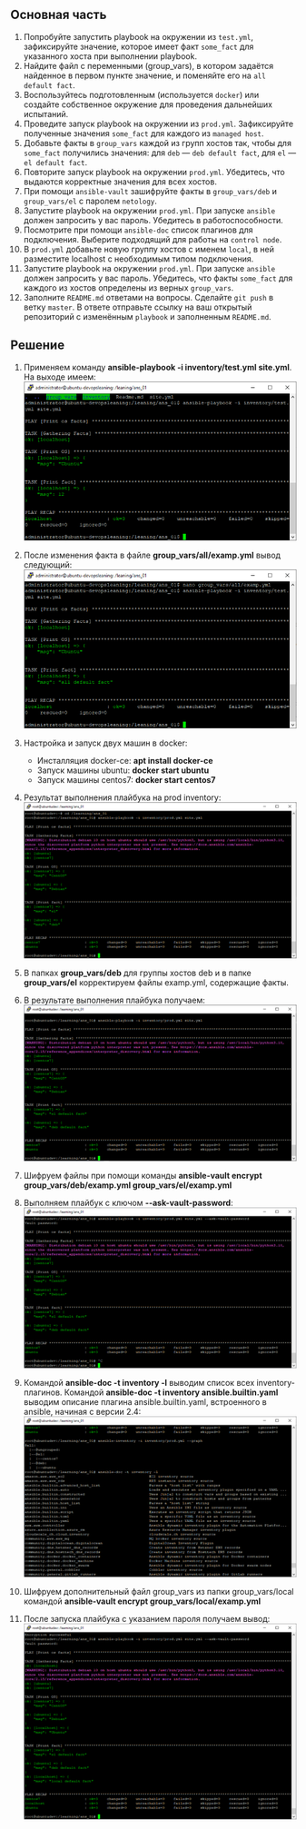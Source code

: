 ## Основная часть

1. Попробуйте запустить playbook на окружении из `test.yml`, зафиксируйте значение, которое имеет факт `some_fact` для указанного хоста при выполнении playbook.
2. Найдите файл с переменными (group_vars), в котором задаётся найденное в первом пункте значение, и поменяйте его на `all default fact`.
3. Воспользуйтесь подготовленным (используется `docker`) или создайте собственное окружение для проведения дальнейших испытаний.
4. Проведите запуск playbook на окружении из `prod.yml`. Зафиксируйте полученные значения `some_fact` для каждого из `managed host`.
5. Добавьте факты в `group_vars` каждой из групп хостов так, чтобы для `some_fact` получились значения: для `deb` — `deb default fact`, для `el` — `el default fact`.
6.  Повторите запуск playbook на окружении `prod.yml`. Убедитесь, что выдаются корректные значения для всех хостов.
7. При помощи `ansible-vault` зашифруйте факты в `group_vars/deb` и `group_vars/el` с паролем `netology`.
8. Запустите playbook на окружении `prod.yml`. При запуске `ansible` должен запросить у вас пароль. Убедитесь в работоспособности.
9. Посмотрите при помощи `ansible-doc` список плагинов для подключения. Выберите подходящий для работы на `control node`.
10. В `prod.yml` добавьте новую группу хостов с именем  `local`, в ней разместите localhost с необходимым типом подключения.
11. Запустите playbook на окружении `prod.yml`. При запуске `ansible` должен запросить у вас пароль. Убедитесь, что факты `some_fact` для каждого из хостов определены из верных `group_vars`.
12. Заполните `README.md` ответами на вопросы. Сделайте `git push` в ветку `master`. В ответе отправьте ссылку на ваш открытый репозиторий с изменённым `playbook` и заполненным `README.md`.

## Решение

1. Применяем команду **ansible-playbook -i inventory/test.yml site.yml**. На выходе имеем: ![Скриншот](images/01.png)
2. После изменения факта в файле **group_vars/all/examp.yml** вывод следующий: ![Скриншот](images/02.png)
3. Настройка и запуск двух машин в docker:
   - Инсталляция docker-ce: **apt install docker-ce** 
   - Запуск  машины ubuntu: **docker start ubuntu**
   - Запуск  машины centos7: **docker start centos7**
4. Результат выполнения плайбука на prod inventory: ![Скриншот](images/04.png)
5. В папках **group_vars/deb** для группы хостов deb и в папке **group_vars/el** корректируем файлы examp.yml, содержащие факты. 

6. В результате выполнения плайбука получаем: ![Скриншот](images/06.png)
7. Шифруем файлы при помощи команды **ansible-vault encrypt group_vars/deb/examp.yml group_vars/el/examp.yml**
8. Выполняем плайбук с ключом **--ask-vault-password**: ![Скриншот](images/08.png)
9.  Командой **ansible-doc -t inventory -l** выводим список всех inventory-плагинов. Командой **ansible-doc -t inventory ansible.builtin.yaml** выводим описание плагина ansible.builtin.yaml, встроенного в ansible, начиная с версии 2.4: ![Скриншот](images/09.png)
10. Шифруем дополнительный файл group_vars из папки group_vars/local командой **ansible-vault encrypt group_vars/local/examp.yml**
11. После запуска плайбука с указанием пароля получаем вывод:![Скриншот](images/10.png)